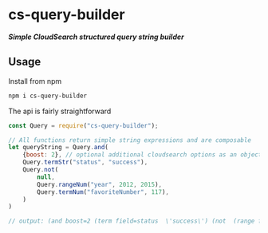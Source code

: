 # cs-query-builder
***Simple CloudSearch structured query string builder***
## Usage
Install from npm
```bash
npm i cs-query-builder
```
The api is fairly straightforward
```javascript
const Query = require("cs-query-builder");

// All functions return simple string expressions and are composable
let queryString = Query.and(
    {boost: 2}, // optional additional cloudsearch options as an object
    Query.termStr("status", "success"),
    Query.not(
        null,
        Query.rangeNum("year", 2012, 2015),
        Query.termNum("favoriteNumber", 117),
    )
)

// output: (and boost=2 (term field=status  \'success\') (not  (range field=year  [2012,2015])))
```